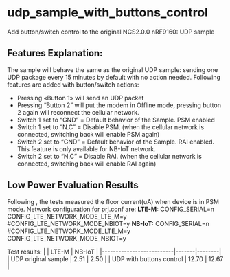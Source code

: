 # udp_sample_with_buttons_control
Add button/switch control to the original NCS2.0.0 nRF9160: UDP sample

## Features Explanation:
The sample will behave the same as the original UDP sample: sending one UDP package every 15 minutes by default with no action needed. Following features are added with button/switch actions:

* Pressing «Button 1» will send an UDP packet
* Pressing “Button 2”  will put the modem in Offline mode, pressing button 2 again will reconnect the cellular network.
* Switch 1 set to “GND” = Default behavior of the Sample. PSM enabled
* Switch 1 set to “N.C” = Disable PSM. (when the cellular network is connected, switching back will enable PSM again)
* Switch 2 set to “GND” = Default behavior of the Sample. RAI enabled. This feature is only available for NB-IoT network.
* Switch 2 set to “N.C” = Disable RAI. (when the cellular network is connected, switching back will enable RAI again)

## Low Power Evaluation Results
Following [<How to Power Profile your cellular IoT application>](https://youtu.be/r_dr3Qd8inE), the tests measured the floor current(uA) when device is in PSM mode.
Network configuration for prj.conf are:
**LTE-M:**
CONFIG_SERIAL=n
CONFIG_LTE_NETWORK_MODE_LTE_M=y
#CONFIG_LTE_NETWORK_MODE_NBIOT=y
**NB-IoT:**
CONFIG_SERIAL=n
#CONFIG_LTE_NETWORK_MODE_LTE_M=y
CONFIG_LTE_NETWORK_MODE_NBIOT=y

Test results:
|                          | LTE-M | NB-IoT |
|--------------------------|-------|--------|
| UDP original sample      | 2.51  |  2.50  |
| UDP with buttons control | 12.70 |  12.67 |
